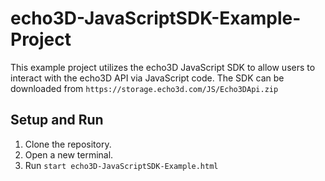 # echo3D-JavaScriptSDK-Example-Project
This example project utilizes the echo3D JavaScript SDK to allow users to interact with the echo3D API via JavaScript code.
The SDK can be downloaded from `https://storage.echo3d.com/JS/Echo3DApi.zip`


## Setup and Run
1. Clone the repository.
2. Open a new terminal.
3. Run `start echo3D-JavaScriptSDK-Example.html`
